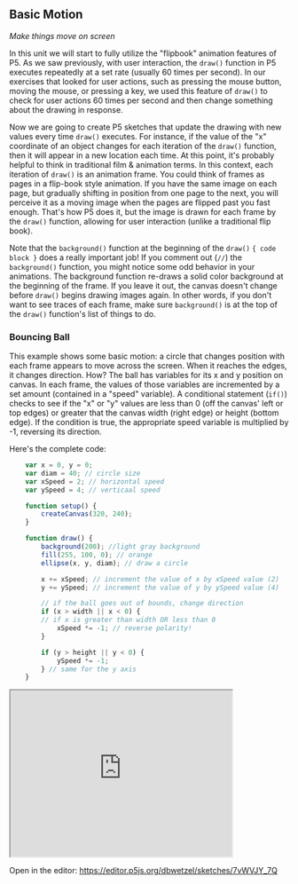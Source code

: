 <link href="../../markdown.css" rel="stylesheet"></link> 

## Basic Motion
*Make things move on screen*

In this unit we will start to fully utilize the "flipbook" animation features of P5. As we saw previously, with user interaction, the `draw()` function in P5 executes repeatedly at a set rate (usually 60 times per second). In our exercises that looked for user actions, such as pressing the mouse button, moving the mouse, or pressing a key, we used this feature of `draw()` to check for user actions 60 times per second and then change something about the drawing in response.

Now we are going to create P5 sketches that update the drawing with new values every time `draw()` executes. For instance, if the value of the "x" coordinate of an object changes for each iteration of the `draw()` function, then it will appear in a new location each time. At this point, it's probably helpful to think in traditional film & animation terms. In this context, each iteration of `draw()` is an animation frame. You could think of frames as pages in a flip-book style animation. If you have the same image on each page, but gradually shifting in position from one page to the next, you will perceive it as a moving image when the pages are flipped past you fast enough. That's how P5 does it, but the image is drawn for each frame by the `draw()` function, allowing for user interaction (unlike a traditional flip book).

Note that the `background()` function at the beginning of the `draw()` `{ code block }` does a really important job! If you comment out (`//`) the `background()` function, you might notice some odd behavior in your animations. The background function re-draws a solid color background at the beginning of the frame. If you leave it out, the canvas doesn't change before `draw()` begins drawing images again. In other words, if you don't want to see traces of each frame, make sure `background()` is at the top of the `draw()` function's list of things to do.

### Bouncing Ball

This example shows some basic motion: a circle that changes position with each frame appears to move across the screen. When it reaches the edges, it changes direction. How? The ball has variables for its x and y position on canvas. In each frame, the values of those variables are incremented by a set amount (contained in a "speed" variable). A conditional statement (`if()`) checks to see if the "x" or "y" values are less than 0 (off the canvas' left or top edges) or greater that the canvas width (right edge) or height (bottom edge). If the condition is true, the appropriate speed variable is multiplied by -1, reversing its direction.

Here's the complete code:
```javascript
    var x = 0, y = 0;
    var diam = 40; // circle size
    var xSpeed = 2; // horizontal speed
    var ySpeed = 4; // verticaal speed

    function setup() {
        createCanvas(320, 240);
    }

    function draw() {
        background(200); //light gray background
        fill(255, 100, 0); // orange
        ellipse(x, y, diam); // draw a circle

        x += xSpeed; // increment the value of x by xSpeed value (2)
        y += ySpeed; // increment the value of y by ySpeed value (4)

        // if the ball goes out of bounds, change direction
        if (x > width || x < 0) {
        // if x is greater than width OR less than 0
            xSpeed *= -1; // reverse polarity!
        }

        if (y > height || y < 0) {
            ySpeed *= -1;
        } // same for the y axis
    }
```

<iframe src="https://editor.p5js.org/dbwetzel/full/7vWVJY_7Q" height=300 width=400></iframe>

Open in the editor: <a href="https://editor.p5js.org/dbwetzel/sketches/7vWVJY_7Q" target="_blank">https://editor.p5js.org/dbwetzel/sketches/7vWVJY_7Q</a>
